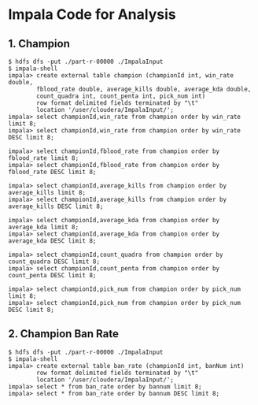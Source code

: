 # Impala Code for Analysis

## 1. Champion

```
$ hdfs dfs -put ./part-r-00000 ./ImpalaInput
$ impala-shell
impala> create external table champion (championId int, win_rate double,
		fblood_rate double, average_kills double, average_kda double,
		count_quadra int, count_penta int, pick_num int) 
		row format delimited fields terminated by "\t" 
		location '/user/cloudera/ImpalaInput/';
impala> select championId,win_rate from champion order by win_rate limit 8;
impala> select championId,win_rate from champion order by win_rate DESC limit 8;

impala> select championId,fblood_rate from champion order by fblood_rate limit 8;
impala> select championId,fblood_rate from champion order by fblood_rate DESC limit 8;

impala> select championId,average_kills from champion order by average_kills limit 8;
impala> select championId,average_kills from champion order by average_kills DESC limit 8;

impala> select championId,average_kda from champion order by average_kda limit 8;
impala> select championId,average_kda from champion order by average_kda DESC limit 8;impala> select championId,count_quadra from champion order by count_quadra DESC limit 8;
impala> select championId,count_penta from champion order by count_penta DESC limit 8;

impala> select championId,pick_num from champion order by pick_num limit 8;
impala> select championId,pick_num from champion order by pick_num DESC limit 8;```

## 2. Champion Ban Rate

```
$ hdfs dfs -put ./part-r-00000 ./ImpalaInput
$ impala-shell
impala> create external table ban_rate (championId int, banNum int) 
		row format delimited fields terminated by "\t" 
		location '/user/cloudera/ImpalaInput/';
impala> select * from ban_rate order by bannum limit 8;
impala> select * from ban_rate order by bannum DESC limit 8;```